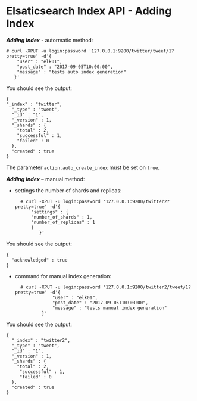 # Elsaticsearch Index API - Adding Index #


***Adding Index*** - autormatic method:

	# curl -XPUT -u login:password '127.0.0.1:9200/twitter/tweet/1?pretty=true' -d'{
	    "user" : "elk01",
	    "post_date" : "2017-09-05T10:00:00",
	    "message" : "tests auto index generation"
	   }'

You should see the output:

	{
	"_index" : "twitter",
	  "_type" : "tweet",
	  "_id" : "1",
	  "_version" : 1,
	  "_shards" : {
	    "total" : 2,
	    "successful" : 1,
	    "failed" : 0
	  },
	  "created" : true
	}

The parameter `action.auto_create_index` must be set on `true`.

***Adding Index*** – manual method:

- settings the number of shards and replicas:

		# curl -XPUT -u login:password '127.0.0.1:9200/twitter2?pretty=true' -d'{
			"settings" : {
			"number_of_shards" : 1,
			"number_of_replicas" : 1
			}
		       }'
	       
You should see the output:

	{
	  "acknowledged" : true
	}

- command for manual index generation:


		# curl -XPUT -u login:password '127.0.0.1:9200/twitter2/tweet/1?pretty=true' -d'{
					"user" : "elk01",
					"post_date" : "2017-09-05T10:00:00",
					"message" : "tests manual index generation"
				}'
		
You should see the output:

	{
	  "_index" : "twitter2",
	  "_type" : "tweet",
	  "_id" : "1",
	  "_version" : 1,
	  "_shards" : {
	    "total" : 2,
	     "successful" : 1,
	     "failed" : 0
	  },
	  "created" : true
	}

